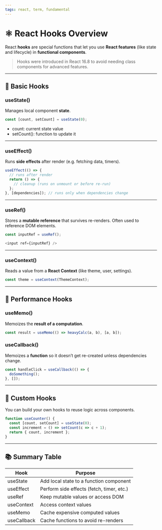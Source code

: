 ```yaml
---
tags: react, term, fundamental
---
```


# **⚛️ React Hooks Overview**

React **hooks** are special functions that let you use **React features** (like state and lifecycle) in **functional components**.

> Hooks were introduced in React 16.8 to avoid needing class components for advanced features.

---

## **📌 Basic Hooks**

### **useState()**

Manages local component **state**.

```js
const [count, setCount] = useState(0);
```

- count: current state value
- setCount(): function to update it

---

### **useEffect()**

Runs **side effects** after render (e.g. fetching data, timers).

```js
useEffect(() => {
  // runs after render
  return () => {
    // cleanup (runs on unmount or before re-run)
  };
}, [dependencies]); // runs only when dependencies change
```

---

### **useRef()**

Stores a **mutable reference** that survives re-renders. Often used to reference DOM elements.

```js
const inputRef = useRef();

<input ref={inputRef} />
```

---

### **useContext()**

Reads a value from a **React Context** (like theme, user, settings).

```js
const theme = useContext(ThemeContext);
```

---

## **🧠 Performance Hooks**

### **useMemo()**

Memoizes the **result of a computation**.

```js
const result = useMemo(() => heavyCalc(a, b), [a, b]);
```

### **useCallback()**

Memoizes a **function** so it doesn’t get re-created unless dependencies change.

```js
const handleClick = useCallback(() => {
  doSomething();
}, []);
```

---

## **🧩 Custom Hooks**

You can build your own hooks to reuse logic across components.

```js
function useCounter() {
  const [count, setCount] = useState(0);
  const increment = () => setCount(c => c + 1);
  return { count, increment };
}
```

---

## **📚 Summary Table**

|**Hook**|**Purpose**|
|---|---|
|useState|Add local state to a function component|
|useEffect|Perform side effects (fetch, timer, etc.)|
|useRef|Keep mutable values or access DOM|
|useContext|Access context values|
|useMemo|Cache expensive computed values|
|useCallback|Cache functions to avoid re-renders|